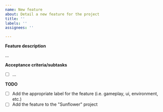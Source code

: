 ```yaml
---
name: New feature
about: Detail a new feature for the project
title: ''
labels: ''
assignees: ''

---
```


**Feature description**
<!-- A clear and concise description of what the feature should be -->
...

**Acceptance criteria/subtasks**
<!-- Remove this if none exist -->
- [ ] ...

**TODO**
<!-- Complete these once you have created the feature issue -->
- [ ] Add the appropriate label for the feature (i.e. gameplay, ui, environment, etc.)
- [ ] Add the feature to the "Sunflower" project
